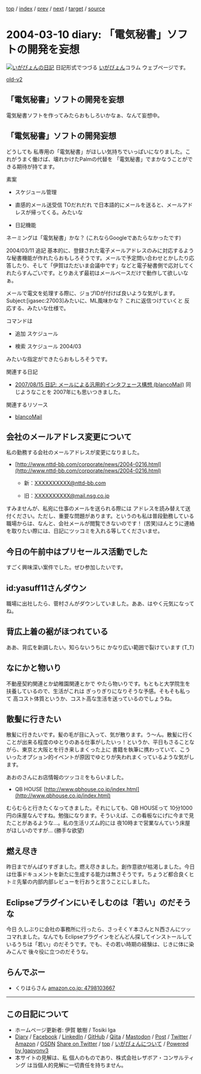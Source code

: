 [top](../index.html) 
 / [index](index.html) 
 / [prev](ig040309.html) 
 / [next](ig040311.html) 
 / [target](https://www.igapyon.jp/igapyon/diary/2004/ig040310.html) 
 / [source](https://github.com/igapyon/diary/blob/master/2004/ig040310.src.md) 

2004-03-10 diary: 「電気秘書」ソフトの開発を妄想
=====================================================================================================
[![いがぴょんの日記](https://www.igapyon.jp/igapyon/diary/images/iga200306s.jpg "いがぴょん")](https://www.igapyon.jp/igapyon/diary/memo/memoigapyon.html) 日記形式でつづる [いがぴょん](https://www.igapyon.jp/igapyon/diary/memo/memoigapyon.html)コラム ウェブページです。

[old-v2](ig040310-orig.html)

## 「電気秘書」ソフトの開発を妄想

電気秘書ソフトを作ってみたらおもしろいかなぁ、なんて妄想中。


## 「電気秘書」ソフトの開発妄想

どうしても 私専用の「電気秘書」がほしい気持ちでいっぱいになりました。これがうまく働けば、壊れかけたPalmの代替を 「電気秘書」でまかなうことができる期待が持てます。

素案

* スケジュール管理
  
* 直感的メール送受信
  TOだれだれ で日本語的にメールを送ると、メールアドレスが帰ってくる。みたいな
  
* 日記機能

ネーミングは「電気秘書」かな？ (これならGoogleであたらなかったです)

2004/03/11 追記 基本的に、登録された電子メールアドレスのみに対応するような秘書機能が作れたらおもしろそうです。メールで予定問い合わせとかしたり応答したり、そして「伊賀はただいま会議中です」などと電子秘書側で応対してくれたらすんごいです。とりあえず最初はメールベースだけで動作して欲しいなぁ。

メールで電文を処理する際に、ジョブIDが付けば良いような気がします。
Subject:[igasec:27003]みたいに、ML風味かな？ これに返信つけていくと 反応する、みたいな仕様で。

コマンドは

* 追加 スケジュール
  
* 検索 スケジュール 2004/03

みたいな指定ができたらおもしろそうです。

関連する日記

* [2007/08/15 日記: メールによる汎用的インタフェース構想 (blancoMail)](../2007/ig070815.html)
  同じようなことを 2007年にも思いつきました。

関連するリソース

* [blancoMail](https://www.igapyon.jp/blanco/blancomail.html)

## 会社のメールアドレス変更について

私の勤務する会社のメールアドレスが変更になりました。

* [http://www.nttd-bb.com/corporate/news/2004-0216.html](http://www.nttd-bb.com/corporate/news/2004-0216.html)
  
  * 新：XXXXXXXXXX@nttd-bb.com
    
  * 旧：XXXXXXXXXX@mail.nsg.co.jp
  

すみませんが、私宛に仕事のメールを送られる際には アドレスを読み替えて送付ください。ただし、重要な問題があります。というのも私は普段勤務している職場からは、なんと、会社メールが閲覧できないのです！ (苦笑)ほんとうに連絡を取りたい際には、日記にツッコミを入れる等してくださいませ。

## 今日の午前中はプリセールス活動でした

すごく興味深い案件でした。ぜひ参加したいです。

## id:yasuff11さんダウン

職場に出社したら、菅村さんがダウンしていました。ああ、はやく元気になってね。

## 背広上着の裾がほつれている

ああ、背広を新調したい。知らないうちに かなり広い範囲で裂けています (T_T)

## なにかと物いり

不動産契約関連とか幼稚園関連とかで やたら物いりです。もともと大学院生を扶養しているので、生活がこれは ぎっりぎりになりそうな予感。そもそも私って 高コスト体質というか、コスト高な生活を送っているのでしょうね。

## 散髪に行きたい

散髪に行きたいです。髪の毛が目に入って、気が散ります。う～ん。散髪に行くことが出来る程度のゆとりのある仕事がしたいっ！というか、平日もさることながら、東京と大阪とを行き来しまくった上に 書籍を執筆に携わっていて、こういったオプション的イベントが原因でゆとりが失われまくっているような気がします。

あおのさんにお店情報のツッコミをもらいました。

* QB HOUSE
  [http://www.qbhouse.co.jp/index.html](http://www.qbhouse.co.jp/index.html)

むらむらと行きたくなってきました。それにしても、QB HOUSEって 10分1000円の床屋なんですね。勉強になります。そういえば、この看板なにげに今まで見たことがあるような…。私の生活リズム的には 夜10時まで営業なんていう床屋がほしいのですが…
(勝手な欲望)

## 燃え尽き

昨日までがんばりすぎました。燃え尽きました。創作意欲が枯渇しました。今日は仕事ドキュメントを新たに生成する能力は無さそうです。ちょうど都合良くヒトミ先輩の内部内部レビューを行おうと言うことにしました。

## Eclipseプラグインにいそしむのは「若い」のだそうな

今日 久しぶりに会社の事務所に行ったら、さっそくＹ本さんとＮ西さんにツッコマれました。なんでも Eclipseプラグインをどんどん探してインストールしているうちは「若い」のだそうです。でも、その若い時期の経験は、じきに体に染みこんで 後々役に立つのだそうな。

## らんでぶー

* くりはらさん
  [amazon.co.jp: 4798103667](http://www.amazon.co.jp/exec/obidos/ASIN/4798103667/igapyondiary-22)


----------------------------------------------------------------------------------------------------

## この日記について

* ホームページ更新者: 伊賀 敏樹 / Tosiki Iga
* [Diary](https://www.igapyon.jp/igapyon/diary/) / [Facebook](https://www.facebook.com/igapyon) / [LinkedIn](https://www.linkedin.com/in/toshikiiga) / [GitHub](https://github.com/igapyon) / [Qiita](https://qiita.com/igapyon) / [Mastodon](https://social.vivaldi.net/@igapyon) / [Post](https://post.news/igapyon) / [Twitter](https://twitter.com/ToshikiIga) / [Amazon](https://www.amazon.co.jp/%E4%BC%8A%E8%B3%80-%E6%95%8F%E6%A8%B9/e/B004LTQWCQ) / [OSDN](https://ja.osdn.net/users/iga/)
[Share on Twitter](https://twitter.com/intent/tweet?hashtags=igapyon%2Cdiary%2C%E3%81%84%E3%81%8C%E3%81%B4%E3%82%87%E3%82%93&text=%E3%80%8C%E9%9B%BB%E6%B0%97%E7%A7%98%E6%9B%B8%E3%80%8D%E3%82%BD%E3%83%95%E3%83%88%E3%81%AE%E9%96%8B%E7%99%BA%E3%82%92%E5%A6%84%E6%83%B3&url=https%3A%2F%2Fwww.igapyon.jp%2Figapyon%2Fdiary%2F2004%2Fig040310.html) / [top](../index.html) / [いがぴょんについて](https://www.igapyon.jp/igapyon/diary/memo/memoigapyon.html) / [Powered by Igapyonv3](https://github.com/igapyon/igapyonv3)
* 本サイトの見解は、私 個人のものであり、株式会社レザボア・コンサルティング は当個人的見解に一切責任を持ちません。 
